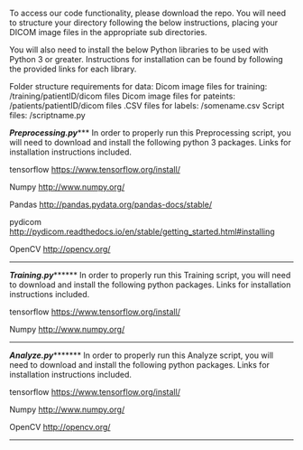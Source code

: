 To access our code functionality, please download the repo.
You will need to structure your directory following the below instructions, placing your DICOM image files in the appropriate sub directories. 

You will also need to install the below Python libraries to be used with Python 3 or greater. Instructions for installation can be found by following the provided links for each library. 

Folder structure requirements for data:
Dicom image files for training: /training/patientID/dicom files
Dicom image files for pateints: /patients/patientID/dicom files
.CSV files for labels: /somename.csv
Script files: /scriptname.py


*************************************Preprocessing.py****************************************
In order to properly run this Preprocessing script, you will need to download and install the
following python 3 packages. Links for installation instructions included. 

tensorflow
https://www.tensorflow.org/install/

Numpy
http://www.numpy.org/

Pandas
http://pandas.pydata.org/pandas-docs/stable/

pydicom
http://pydicom.readthedocs.io/en/stable/getting_started.html#installing

OpenCV
http://opencv.org/

*******************************************************************************************

*************************************Training.py*******************************************
In order to properly run this Training script, you will need to download and install the
following python packages. Links for installation instructions included.

tensorflow
https://www.tensorflow.org/install/

Numpy
http://www.numpy.org/

*******************************************************************************************

*************************************Analyze.py********************************************
In order to properly run this Analyze script, you will need to download and install the
following python packages. Links for installation instructions included.

tensorflow
https://www.tensorflow.org/install/

Numpy
http://www.numpy.org/

OpenCV
http://opencv.org/

********************************************************************************************
